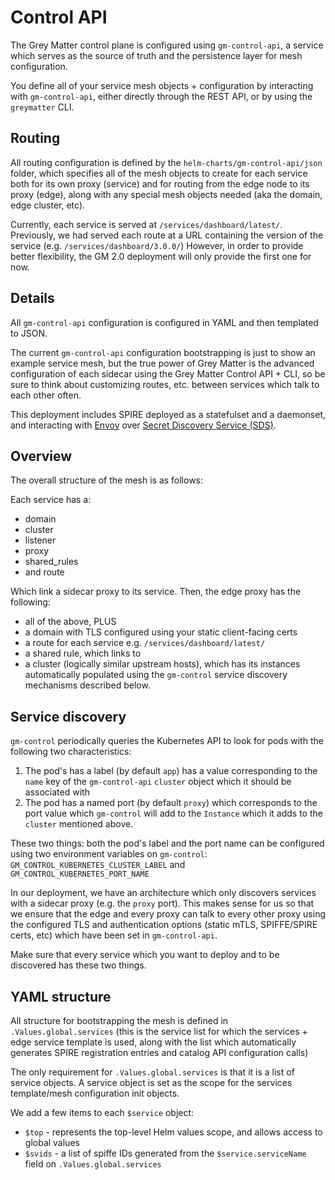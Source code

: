 # Control API

The Grey Matter control plane is configured using `gm-control-api`, a service which serves as the source of truth and the persistence layer for mesh configuration.

You define all of your service mesh objects + configuration by interacting with `gm-control-api`, either directly through the REST API, or by using the `greymatter` CLI.

## Routing

All routing configuration is defined by the `helm-charts/gm-control-api/json` folder, which specifies all of the mesh objects to create for each service both for its own proxy (service) and for routing from the edge node to its proxy (edge), along with any special mesh objects needed (aka the domain, edge cluster, etc).

Currently, each service is served at `/services/dashboard/latest/`. Previously, we had served each route at a URL containing the version of the service (e.g. `/services/dashboard/3.0.0/`) However, in order to provide better flexibility, the GM 2.0 deployment will only provide the first one for now.

## Details

All `gm-control-api` configuration is configured in YAML and then templated to JSON.

The current `gm-control-api` configuration bootstrapping is just to show an example service mesh, but the true power of Grey Matter is the advanced configuration of each sidecar using the Grey Matter Control API + CLI, so be sure to think about customizing routes, etc. between services which talk to each other often.

This deployment includes SPIRE deployed as a statefulset and a daemonset, and interacting with [Envoy](https://www.envoyproxy.io/) over [Secret Discovery Service (SDS)](https://www.envoyproxy.io/docs/envoy/latest/configuration/security/secret#secret-discovery-service-sds).

## Overview

The overall structure of the mesh is as follows:

Each service has a:

- domain
- cluster
- listener
- proxy
- shared_rules
- and route

Which link a sidecar proxy to its service. Then, the edge proxy has the following:

- all of the above, PLUS
- a domain with TLS configured using your static client-facing certs
- a route for each service e.g. `/services/dashboard/latest/`
- a shared rule, which links to
- a cluster (logically similar upstream hosts), which has its instances automatically populated using the `gm-control` service discovery mechanisms described below.

## Service discovery

 `gm-control` periodically queries the Kubernetes API to look for pods with the following two characteristics:

1. The pod's has a label (by default `app`) has a value corresponding to the `name` key of the  `gm-control-api` `cluster` object which it should be associated with
2. The pod has a named port (by default `proxy`) which corresponds to the port value which  `gm-control` will add to the `Instance` which it adds to the `cluster` mentioned above.

These two things: both the pod's label and the port name can be configured using two environment variables on  `gm-control`: `GM_CONTROL_KUBERNETES_CLUSTER_LABEL` and `GM_CONTROL_KUBERNETES_PORT_NAME`

In our deployment, we have an architecture which only discovers services with a sidecar proxy (e.g. the `proxy` port). This makes sense for us so that we ensure that the edge and every proxy can talk to every other proxy using the configured TLS and authentication options (static mTLS, SPIFFE/SPIRE certs, etc) which have been set in `gm-control-api`.

Make sure that every service which you want to deploy and to be discovered has these two things.

## YAML structure

All structure for bootstrapping the mesh is defined in `.Values.global.services` (this is the service list for which the services + edge service template is used, along with the list which automatically generates SPIRE registration entries and catalog API configuration calls)

The only requirement for `.Values.global.services` is that it is a list of service objects. A service object is set as the scope for the services template/mesh configuration init objects.

We add a few items to each `$service` object:

- `$top` - represents the top-level Helm values scope, and allows access to global values
- `$svids` - a list of spiffe IDs generated from the `$service.serviceName` field on `.Values.global.services`
